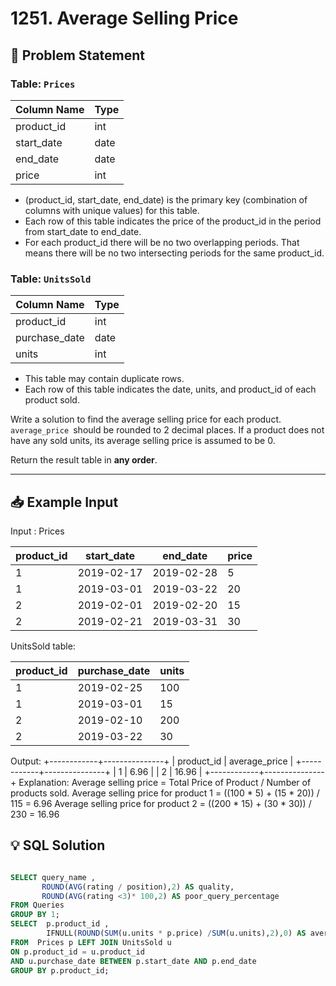 

# 1251. Average Selling Price

## 📝 Problem Statement

### Table: `Prices`


| Column Name   | Type    |
|---------------|---------|
| product_id    | int     |
| start_date    | date    |
| end_date      | date    |
| price         | int     |

 - (product_id, start_date, end_date) is the primary key (combination of columns with unique values) for this table.
 - Each row of this table indicates the price of the product_id in the period from start_date to end_date.
 - For each product_id there will be no two overlapping periods. That means there will be no two intersecting periods for the same product_id.
 

### Table: `UnitsSold`

| Column Name   | Type    |
|---------------|---------|
| product_id    | int     |
| purchase_date | date    |
| units         | int     |

 - This table may contain duplicate rows.
 - Each row of this table indicates the date, units, and product_id of each product sold. 
 
Write a solution to find the average selling price for each product. `average_price `should be rounded to 2 decimal places. If a product does not have any sold units, its average selling price is assumed to be 0.

Return the result table in **any order**.

---

## 📥 Example Input

Input : Prices 

| product_id | start_date | end_date   | price  |
|------------|------------|------------|--------|
| 1          | 2019-02-17 | 2019-02-28 | 5      |
| 1          | 2019-03-01 | 2019-03-22 | 20     |
| 2          | 2019-02-01 | 2019-02-20 | 15     |
| 2          | 2019-02-21 | 2019-03-31 | 30     |

UnitsSold table:

| product_id | purchase_date | units |
|------------|---------------|-------|
| 1          | 2019-02-25    | 100   |
| 1          | 2019-03-01    | 15    |
| 2          | 2019-02-10    | 200   |
| 2          | 2019-03-22    | 30    |


Output: 
+------------+---------------+
| product_id | average_price |
+------------+---------------+
| 1          | 6.96          |
| 2          | 16.96         |
+------------+---------------+
Explanation: 
Average selling price = Total Price of Product / Number of products sold.
Average selling price for product 1 = ((100 * 5) + (15 * 20)) / 115 = 6.96
Average selling price for product 2 = ((200 * 15) + (30 * 30)) / 230 = 16.96

## 💡 SQL Solution

```sql

SELECT query_name ,
       ROUND(AVG(rating / position),2) AS quality,
       ROUND(AVG(rating <3)* 100,2) AS poor_query_percentage
FROM Queries
GROUP BY 1;
SELECT  p.product_id ,
        IFNULL(ROUND(SUM(u.units * p.price) /SUM(u.units),2),0) AS average_price
FROM  Prices p LEFT JOIN UnitsSold u
ON p.product_id = u.product_id
AND u.purchase_date BETWEEN p.start_date AND p.end_date
GROUP BY p.product_id;
